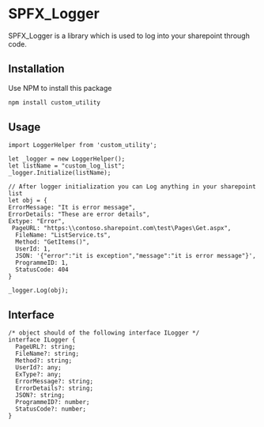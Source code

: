 # SPFX_Logger

SPFX_Logger is a library which is used to log into your sharepoint through code. 

## Installation

Use NPM to install this package

```bash
npm install custom_utility
```

## Usage

```node
import LoggerHelper from 'custom_utility';

let _logger = new LoggerHelper();
let listName = "custom_log_list";
_logger.Initialize(listName);

// After logger initialization you can Log anything in your sharepoint list
let obj = {
ErrorMessage: "It is error message",
ErrorDetails: "These are error details",
Extype: "Error",
 PageURL: "https:\\contoso.sharepoint.com\test\Pages\Get.aspx",
  FileName: "ListService.ts",
  Method: "GetItems()",
  UserId: 1,
  JSON: '{"error":"it is exception","message":"it is error message"}',
  ProgrammeID: 1,
  StatusCode: 404
}

_logger.Log(obj);
```

## Interface 
```node
/* object should of the following interface ILogger */
interface ILogger {
  PageURL?: string;
  FileName?: string;
  Method?: string;
  UserId?: any;
  ExType?: any;
  ErrorMessage?: string;
  ErrorDetails?: string;
  JSON?: string;
  ProgrammeID?: number;
  StatusCode?: number;
}
```
